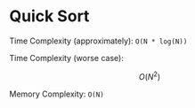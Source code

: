 # Quick Sort

Time Complexity (approximately): `O(N * log(N))`

Time Complexity (worse case):
```math
O(N^{2})
```

Memory Complexity: `O(N)`
